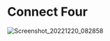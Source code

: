 # Connect Four
![Screenshot_20221220_082858](https://user-images.githubusercontent.com/80358452/208821471-37b97347-0100-41ea-89d2-73b65a021e7a.png)
